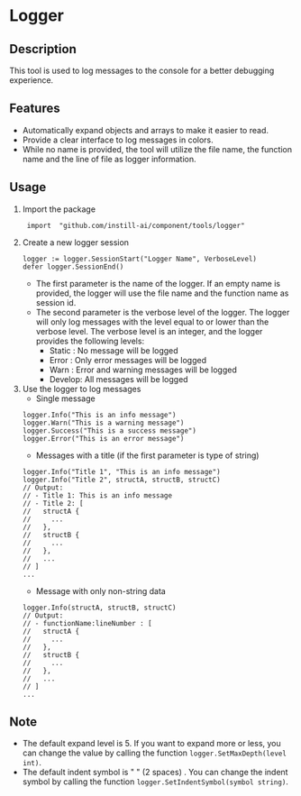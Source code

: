 # Logger

## Description

This tool is used to log messages to the console for a better debugging experience.

## Features
 - Automatically expand objects and arrays to make it easier to read.
 - Provide a clear interface to log messages in colors.
 - While no name is provided, the tool will utilize the file name, the function name and the line of file as logger information.

## Usage

1. Import the package
   ```golang
    import 	"github.com/instill-ai/component/tools/logger"
   ```
2. Create a new logger session
   ```golang
   logger := logger.SessionStart("Logger Name", VerboseLevel)
   defer logger.SessionEnd()
   ```
    - The first parameter is the name of the logger. If an empty name is provided, the logger will use the file name and the function name as session id.
    - The second parameter is the verbose level of the logger. The logger will only log messages with the level equal to or lower than the verbose level. The verbose level is an integer, and the logger provides the following levels:
        - Static : No message will be logged
        - Error  : Only error messages will be logged
        - Warn   : Error and warning messages will be logged
        - Develop: All messages will be logged
3. Use the logger to log messages
    - Single message
    ```golang
    logger.Info("This is an info message")
    logger.Warn("This is a warning message")
    logger.Success("This is a success message")
    logger.Error("This is an error message")
    ```
    - Messages with a title (if the first parameter is type of string)
    ```golang
    logger.Info("Title 1", "This is an info message")
    logger.Info("Title 2", structA, structB, structC)
    // Output:
    // - Title 1: This is an info message
    // - Title 2: [
    //   structA {
    //     ...
    //   },
    //   structB {
    //     ...
    //   },
    //   ...
    // ]
    ...
    ```
    - Message with only non-string data
    ```golang
    logger.Info(structA, structB, structC)
    // Output:
    // - functionName:lineNumber : [
    //   structA {
    //     ...
    //   },
    //   structB {
    //     ...
    //   },
    //   ...
    // ]
    ...
    ```

## Note
- The default expand level is 5. If you want to expand more or less, you can change the value by calling the function `logger.SetMaxDepth(level int)`.
- The default indent symbol is "  " (2 spaces) . You can change the indent symbol by calling the function `logger.SetIndentSymbol(symbol string)`.
